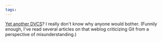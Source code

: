 ```yaml
---
tags: 
---
```


[Yet another DVCS](http://www.ericsink.com/entries/veracity_early.html)? I really don't know why anyone would bother. (Funnily enough, I've read several articles on that weblog criticizing Git from a perspective of misunderstanding.)
